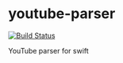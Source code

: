 # youtube-parser
[![Build Status](https://travis-ci.org/toygard/youtube-parser.svg?branch=master)](https://travis-ci.org/toygard/youtube-parser)

YouTube parser for swift
